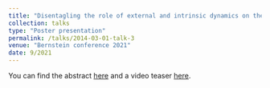 ```yaml
---
title: "Disentagling the role of external and intrinsic dynamics on the critical signatures of neural activity"
collection: talks
type: "Poster presentation"
permalink: /talks/2014-03-01-talk-3
venue: "Bernstein conference 2021"
date: 9/2021
---
```


You can find the abstract [here](https://abstracts.g-node.org/conference/BC21/abstracts#/uuid/00a75410-d18a-4ba6-a14d-aa682e2c8777) and a video teaser [here](https://www.youtube.com/watch?v=9lUt2ouTcjY&t=79s).

